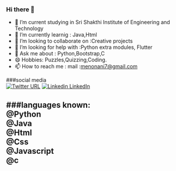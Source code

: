 ### Hi there 👋
- 🔭 I’m current studying in Sri Shakthi Institute of Engineering and Technology<br/>
- 🌱 I’m currently learnig : Java,Html<br/>
- 👯 I’m looking to collaborate on :Creative projects <br/>
- 🤔 I’m looking for help with :Python extra modules, Flutter<br/>
- 💬 Ask me about : Python,Bootstrap,C<br/>
- 😄 Hobbies: Puzzles,Quizzing,Coding.<br/>
- 📫 How to reach me : mail :menonani7@gmail.com<br/>

###social media<br/>
[![Twitter URL](https://img.shields.io/twitter/url/https/twitter.com/bukotsunikki.svg?style=social&label=Twitter)](https://twitter.com/anirudhrk8)
[![Linkedin](https://i.stack.imgur.com/gVE0j.png) LinkedIn](https://www.linkedin.com/in/anirudh-r-k-17103a233/)

###languages known:<br/>
@Python<br/>
@Java<br/>
@Html<br/>
@Css<br/>
@Javascript<br/>
@c<br/>
- 
